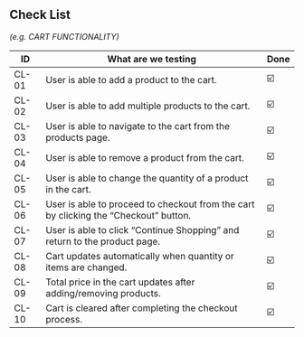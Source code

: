 ## Check List  
*(e.g. CART FUNCTIONALITY)*

| ID    | What are we testing                                                                 | Done |
|-------|--------------------------------------------------------------------------------------|------|
| CL-01 | User is able to add a product to the cart.                                          | ☑️   |
| CL-02 | User is able to add multiple products to the cart.                                  | ☑️   |
| CL-03 | User is able to navigate to the cart from the products page.                        | ☑️   |
| CL-04 | User is able to remove a product from the cart.                                     | ☑️   |
| CL-05 | User is able to change the quantity of a product in the cart.                       | ☑️   |
| CL-06 | User is able to proceed to checkout from the cart by clicking the “Checkout” button.| ☑️   |
| CL-07 | User is able to click “Continue Shopping” and return to the product page.           | ☑️   |
| CL-08 | Cart updates automatically when quantity or items are changed.                      | ☑️   |
| CL-09 | Total price in the cart updates after adding/removing products.                     | ☑️   |
| CL-10 | Cart is cleared after completing the checkout process.                              | ☑️   |
